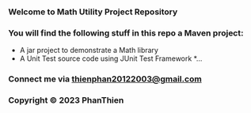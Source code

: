 ### Welcome to Math Utility Project Repository

### You will find the following stuff in this repo a Maven project:

* A jar project to demonstrate a Math library
* A Unit Test source code using JUnit Test Framework
*...

### Connect me via thienphan20122003@gmail.com
### Copyright &#169; 2023 PhanThien


